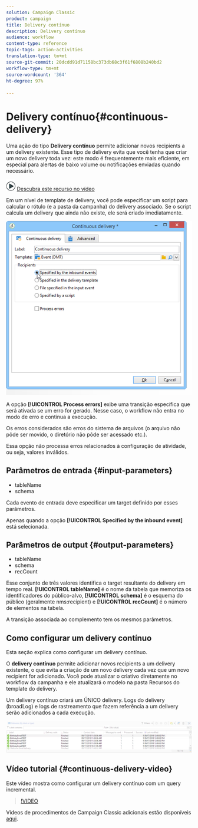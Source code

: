 ```yaml
---
solution: Campaign Classic
product: campaign
title: Delivery contínuo
description: Delivery contínuo
audience: workflow
content-type: reference
topic-tags: action-activities
translation-type: tm+mt
source-git-commit: 20dcdd91d71158bc373db68c3f61f6808b240bd2
workflow-type: tm+mt
source-wordcount: '364'
ht-degree: 97%

---
```



# Delivery contínuo{#continuous-delivery}

Uma ação do tipo **Delivery contínuo** permite adicionar novos recipients a um delivery existente. Esse tipo de delivery evita que você tenha que criar um novo delivery toda vez: este modo é frequentemente mais eficiente, em especial para alertas de baixo volume ou notificações enviadas quando necessário.

![](assets/do-not-localize/how-to-video.png) [Descubra este recurso no vídeo](#continuous-delivery-video)

Em um nível de template de delivery, você pode especificar um script para calcular o rótulo (e a pasta da campanha) do delivery associado. Se o script calcula um delivery que ainda não existe, ele será criado imediatamente.

![](assets/edit_diffusion_fil.png)

A opção **[!UICONTROL Process errors]** exibe uma transição específica que será ativada se um erro for gerado. Nesse caso, o workflow não entra no modo de erro e continua a execução.

Os erros considerados são erros do sistema de arquivos (o arquivo não pôde ser movido, o diretório não pôde ser acessado etc.).

Essa opção não processa erros relacionados à configuração de atividade, ou seja, valores inválidos.

## Parâmetros de entrada {#input-parameters}

* tableName
* schema

Cada evento de entrada deve especificar um target definido por esses parâmetros.

Apenas quando a opção **[!UICONTROL Specified by the inbound event]** está selecionada.

## Parâmetros de output {#output-parameters}

* tableName
* schema
* recCount

Esse conjunto de três valores identifica o target resultante do delivery em tempo real. **[!UICONTROL tableName]** é o nome da tabela que memoriza os identificadores do público-alvo, **[!UICONTROL schema]** é o esquema do público (geralmente nms:recipient) e **[!UICONTROL recCount]** é o número de elementos na tabela.

A transição associada ao complemento tem os mesmos parâmetros.

## Como configurar um delivery contínuo

Esta seção explica como configurar um delivery contínuo.

O **delivery contínuo** permite adicionar novos recipients a um delivery existente, o que evita a criação de um novo delivery cada vez que um novo recipient for adicionado. Você pode atualizar o criativo diretamente no workflow da campanha e ele atualizará o modelo na pasta Recursos do template do delivery.

Um delivery contínuo criará um ÚNICO delivery. Logs do delivery (broadLog) e logs de rastreamento que fazem referência a um delivery serão adicionados a cada execução.

![Delivery contínuo](assets/delivery_continuous.jpg)

## Vídeo tutorial {#continuous-delivery-video}

Este vídeo mostra como configurar um delivery contínuo com um query incremental.

>[!VIDEO](https://video.tv.adobe.com/v/25039?quality=12)

Vídeos de procedimentos de Campaign Classic adicionais estão disponíveis [aqui](https://experienceleague.adobe.com/docs/campaign-classic-learn/tutorials/overview.html?lang=pt-BR).